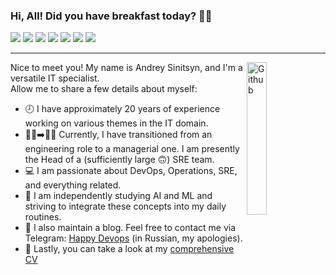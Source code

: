 ### Hi, All! Did you have breakfast today? 🥑🍔
<!-- <p align="center">
    <a align="center" href="https://github.com/ellerbrock/open-source-badges/"><img align="center" alt="Open Source Love"
                                                                     src="https://badges.frapsoft.com/os/v1/open-source.svg?v=103"></a>
</p> -->
![](https://img.shields.io/badge/Tools-Kubernetes-informational?style=flat&logo=kubernetes&logoColor=white&color=blue)
![](https://img.shields.io/badge/Tools-Docker-informational?style=flat&logo=docker&logoColor=white&color=blue)
![](https://img.shields.io/badge/CI/CD-GitLab-informational?style=flat&logo=gitlab&logoColor=white&color=blue)
![](https://img.shields.io/badge/OS-MacOS-informational?style=flat&logo=macos&logoColor=white&color=blue)
![](https://img.shields.io/badge/Editor-VSCode-informational?style=flat&logo=code&logoColor=white&color=blue)
![](https://img.shields.io/badge/Language-GoLang-informational?style=flat&logo=go&logoColor=white&color=blue)
![](https://img.shields.io/badge/Language-Python-informational?style=flat&logo=python&logoColor=white&color=blue)

---   
<img align="right" alt="Github" src="https://octodex.github.com/images/pythocat.png" width="25%"/>

Nice to meet you! My name is Andrey Sinitsyn, and I'm a versatile IT specialist.    
Allow me to share a few details about myself:   
* 🕗 I have approximately 20 years of experience working on various themes in the IT domain.
* 👷‍♂️➡️👨‍💻 Currently, I have transitioned from an engineering role to a managerial one. I am presently the Head of a (sufficiently large 🙃) SRE team.
* 💻 I am passionate about DevOps, Operations, SRE, and everything related.
* 🥷 I am independently studying AI and ML and striving to integrate these concepts into my daily routines.
* 📓 I also maintain a blog. Feel free to contact me via Telegram: [Happy Devops](https://t.me/happy_devops) (in Russian, my apologies).
* 📜 Lastly, you can take a look at my [comprehensive CV](https://www.linkedin.com/in/andreysinitsyn) 






<!-- <img align="right" src="https://dev-gang.ru/static/storage/228930811996337321345827048302203503497.png" width="25%">

![](https://github-readme-stats.vercel.app/api?username=boombick&show_icons=true&include_all_commits=true) 

-->



